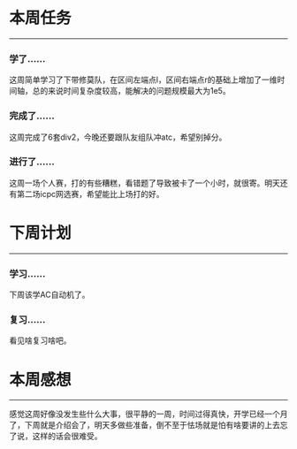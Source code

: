 # 本周任务

---

### 学了……

这周简单学习了下带修莫队，在区间左端点l，区间右端点r的基础上增加了一维时间轴，总的来说时间复杂度较高，能解决的问题规模最大为1e5。

### 完成了……

这周完成了6套div2，今晚还要跟队友组队冲atc，希望别掉分。

### 进行了……

这周一场个人赛，打的有些糟糕，看错题了导致被卡了一个小时，就很寄。明天还有第二场icpc网选赛，希望能比上场打的好。

# 下周计划

---

### 学习……

下周该学AC自动机了。

### 复习……

看见啥复习啥吧。

# 本周感想

---

感觉这周好像没发生些什么大事，很平静的一周，时间过得真快，开学已经一个月了，下周就是介绍会了，明天多做些准备，倒不至于怯场就是怕有啥要讲的上去忘了说，这样的话会很难受。
